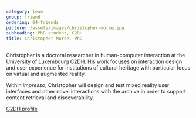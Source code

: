 ```yaml
---
category: team
group: friend
ordering: 04-friends
picture: /assets/images/christopher-morse.jpg
subheading: PhD student, C2DH
title: Christopher Morse, PhD
---
```


Christopher is a doctoral researcher in human-computer interaction at the University of Luxembourg C2DH. His work focuses on interaction design and user experience for institutions of cultural heritage with particular focus on virtual and augmented reality.

Within *impresso*, Christopher will design and test mixed reality user interfaces and other novel interactions with the archive in order to support content retrieval and discoverability.

[C2DH profile](https://www.c2dh.uni.lu/people/christopher-morse)
